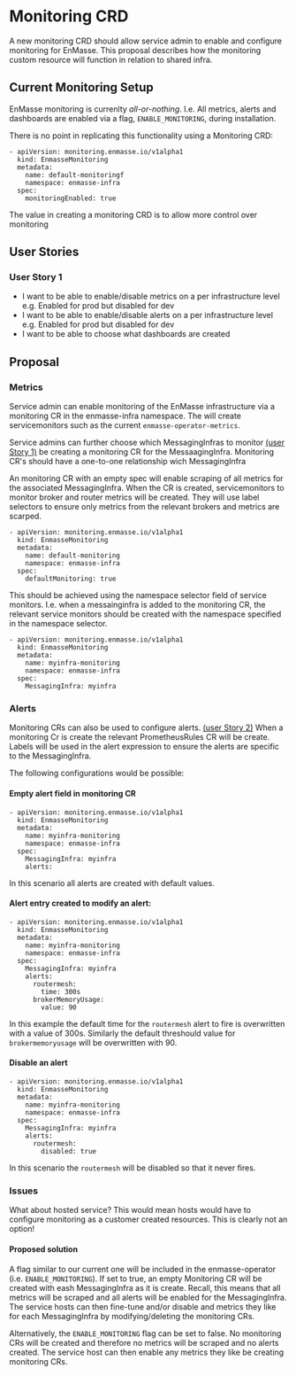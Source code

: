 # Monitoring CRD

A new monitoring CRD should allow service admin to enable and configure monitoring for EnMasse. This proposal describes how the monitoring custom resource will function in relation to shared infra.


## Current Monitoring Setup

EnMasse monitoring is currenlty *all-or-nothing*. I.e. All metrics, alerts and dashboards are enabled via a flag, `ENABLE_MONITORING`, during installation.

There is no point in replicating this functionality using a Monitoring CRD:

    - apiVersion: monitoring.enmasse.io/v1alpha1
      kind: EnmasseMonitoring
      metadata:
        name: default-monitoringf
        namespace: enmasse-infra
      spec:
        monitoringEnabled: true


The value in creating a monitoring CRD is to allow more control over monitoring

## User Stories 

### User Story 1
* I want to be able to enable/disable metrics on a per infrastructure level e.g. Enabled for prod but disabled for dev
* I want to be able to enable/disable alerts on a per infrastructure level e.g. Enabled for prod but disabled for dev
* I want to be able to choose what dashboards are created

## Proposal

### Metrics

Service admin can enable monitoring of the EnMasse infrastructure via a monitoring CR in the enmasse-infra namespace. The will create servicemonitors such as the current `enmasse-operator-metrics`.


Service admins can further choose which MessagingInfras to monitor [(user Story 1)](#user-stories) be creating a monitoring CR for the MessaagingInfra. Monitoring CR's should have a one-to-one relationship wich MessagingInfra

An monitoring CR with an empty spec will enable scraping of all metrics for the associated MessagingInfra. When the CR is created, servicemonitors to monitor broker and router metrics will be created. They will use label selectors to ensure only metrics from the relevant brokers and metrics are scarped. 

    - apiVersion: monitoring.enmasse.io/v1alpha1
      kind: EnmasseMonitoring
      metadata:
        name: default-monitoring
        namespace: enmasse-infra
      spec:
        defaultMonitoring: true


This should be achieved using the namespace selector field of service monitors. I.e. when a messainginfra is added to the monitoring CR, the relevant service monitors should be created with the namespace specified in the namespace selector.

    - apiVersion: monitoring.enmasse.io/v1alpha1
      kind: EnmasseMonitoring
      metadata:
        name: myinfra-monitoring
        namespace: enmasse-infra
      spec:
        MessagingInfra: myinfra


### Alerts

Monitoring CRs can also be used to configure alerts. [(user Story 2)](#user-stories) When a monitoring Cr is create the relevant PrometheusRules CR will be create. Labels will be used in the alert expression to ensure the alerts are specific to the MessagingInfra.

The following configurations would be possible:

#### Empty alert field in monitoring CR

    - apiVersion: monitoring.enmasse.io/v1alpha1
      kind: EnmasseMonitoring
      metadata:
        name: myinfra-monitoring
        namespace: enmasse-infra
      spec:
        MessagingInfra: myinfra
        alerts:

In this scenario all alerts are created with default values. 


#### Alert entry created to modify an alert:

    - apiVersion: monitoring.enmasse.io/v1alpha1
      kind: EnmasseMonitoring
      metadata:
        name: myinfra-monitoring
        namespace: enmasse-infra
      spec:
        MessagingInfra: myinfra
        alerts:
          routermesh:
            time: 300s
          brokerMemoryUsage:
            value: 90

In this example the default time for the `routermesh` alert to fire is overwritten with a value of 300s. Similarly the default threshould value for `brokermemoryusage` will be overwritten with 90.

#### Disable an alert

    - apiVersion: monitoring.enmasse.io/v1alpha1
      kind: EnmasseMonitoring
      metadata:
        name: myinfra-monitoring
        namespace: enmasse-infra
      spec:
        MessagingInfra: myinfra
        alerts:
          routermesh:
            disabled: true

In this scenario the `routermesh` will be disabled so that it never fires.


### Issues
What about hosted service? This would mean hosts would have to configure monitoring as a customer created resources. This is clearly not an option!

#### Proposed solution

A flag similar to our current one will be included in the enmasse-operator (i.e. `ENABLE_MONITORING`). If set to true, an empty Monitoring CR will be created with eash MessagingInfra as it is create. Recall, this means that all metrics will be scraped and all alerts will be enabled for the MessagingInfra. The service hosts can then fine-tune and/or disable and metrics they like for each MessagingInfra by modifying/deleting the monitoring CRs.

Alternatively, the `ENABLE_MONITORING` flag can be set to false. No monitoring CRs will be created and therefore no metrics will be scraped and no alerts created. The service host can then enable any metrics they like be creating monitoring CRs.